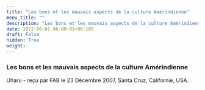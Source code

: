 ```yaml
---
title: "Les bons et les mauvais aspects de la culture Amérindienne"
menu_title: ""
description: "Les bons et les mauvais aspects de la culture Amérindienne"
date: 2022-06-01 06:00:01+00:185
draft: False
hidden: True
weight:
---
```

### Les bons et les mauvais aspects de la culture Amérindienne

Uharu - reçu par FAB le 23 Décembre 2007, Santa Cruz, Californie, USA.




